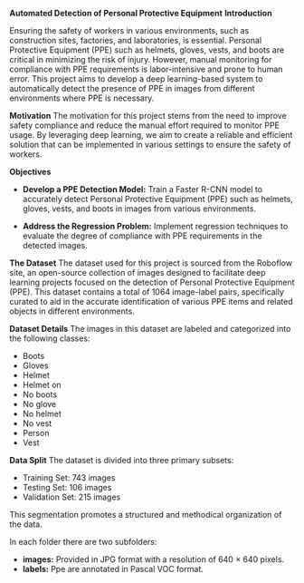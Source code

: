 **Automated Detection of Personal Protective Equipment**
**Introduction**

Ensuring the safety of workers in various environments, such as construction sites, factories, and laboratories, is essential. Personal Protective Equipment (PPE) such as helmets, gloves, vests, and boots are critical in minimizing the risk of injury. However, manual monitoring for compliance with PPE requirements is labor-intensive and prone to human error. This project aims to develop a deep learning-based system to automatically detect the presence of PPE in images from different environments where PPE is necessary.

**Motivation**
The motivation for this project stems from the need to improve safety compliance and reduce the manual effort required to monitor PPE usage. By leveraging deep learning, we aim to create a reliable and efficient solution that can be implemented in various settings to ensure the safety of workers.

**Objectives**
* **Develop a PPE Detection Model:** Train a Faster R-CNN  model to
accurately detect Personal Protective Equipment (PPE) such as helmets, gloves, vests, and boots in images from various environments.

* **Address the Regression Problem:** Implement regression techniques to evaluate the degree of compliance with PPE requirements in the detected images.

**The Dataset**
The dataset used for this project is sourced from the Roboflow site, an open-source collection of images designed to facilitate deep learning projects focused on the detection of Personal Protective Equipment (PPE). This dataset contains a total of 1064 image-label pairs, specifically curated to aid in the accurate identification of various PPE items and related objects in different environments.

**Dataset Details**
The images in this dataset are labeled and categorized into the following classes:

* Boots
* Gloves
* Helmet
* Helmet on
* No boots
* No glove
* No helmet
* No vest
* Person
* Vest

**Data Split**
The dataset is divided into three primary subsets:

* Training Set: 743 images
* Testing Set: 106 images
* Validation Set: 215 images

This segmentation promotes a structured and methodical organization of the data.

In each folder there are two subfolders:
* **images:** Provided in JPG format with a resolution of 640 × 640 pixels.
* **labels:** Ppe are annotated in Pascal VOC format.

